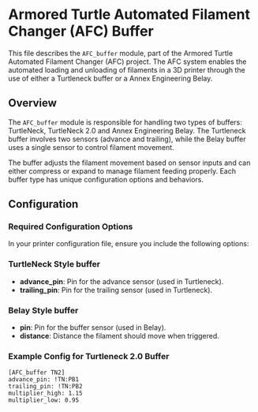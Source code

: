 # Armored Turtle Automated Filament Changer (AFC) Buffer

This file describes the `AFC_buffer` module, part of the Armored Turtle Automated Filament Changer (AFC) project. The AFC system enables the automated loading and unloading of filaments in a 3D printer through the use of either a Turtleneck buffer or a Annex Engineering Belay.

## Overview

The `AFC_buffer` module is responsible for handling two types of buffers: TurtleNeck, TurtleNeck 2.0 and Annex Engineering Belay. The Turtleneck buffer involves two sensors (advance and trailing), while the Belay buffer uses a single sensor to control filament movement.

The buffer adjusts the filament movement based on sensor inputs and can either compress or expand to manage filament feeding properly. Each buffer type has unique configuration options and behaviors.

## Configuration

### Required Configuration Options

In your printer configuration file, ensure you include the following options:

### TurtleNeck Style buffer

- **advance_pin**: Pin for the advance sensor (used in Turtleneck).
- **trailing_pin**: Pin for the trailing sensor (used in Turtleneck).

### Belay Style buffer

- **pin**: Pin for the buffer sensor (used in Belay).
- **distance**: Distance the filament should move when triggered.

### Example Config for Turtleneck 2.0 Buffer

```
[AFC_buffer TN2]
advance_pin: !TN:PB1
trailing_pin: !TN:PB2
multiplier_high: 1.15
multiplier_low: 0.95
```
